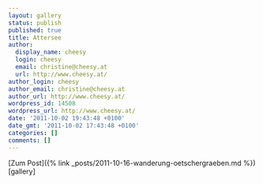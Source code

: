 ```yaml
---
layout: gallery
status: publish
published: true
title: Attersee
author:
  display_name: cheesy
  login: cheesy
  email: christine@cheesy.at
  url: http://www.cheesy.at/
author_login: cheesy
author_email: christine@cheesy.at
author_url: http://www.cheesy.at/
wordpress_id: 14508
wordpress_url: http://www.cheesy.at/
date: '2011-10-02 19:43:48 +0100'
date_gmt: '2011-10-02 17:43:48 +0100'
categories: []
comments: []
---
```


[Zum Post]({% link _posts/2011-10-16-wanderung-oetschergraeben.md %})
[gallery]

